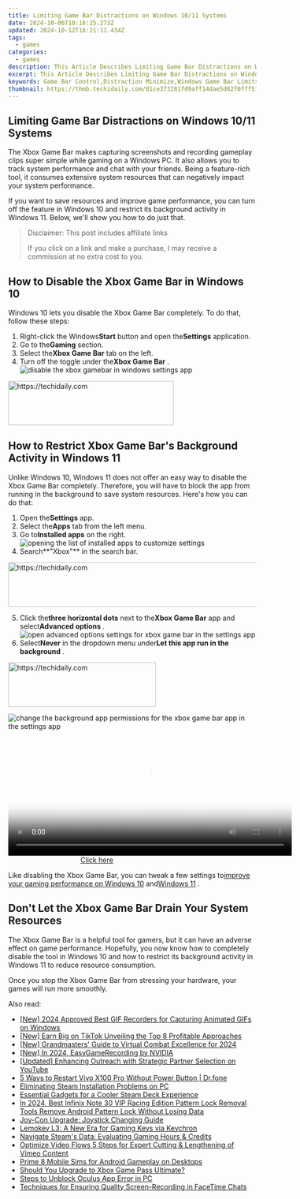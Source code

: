 ```yaml
---
title: Limiting Game Bar Distractions on Windows 10/11 Systems
date: 2024-10-06T10:16:25.273Z
updated: 2024-10-12T16:21:11.434Z
tags:
  - games
categories:
  - games
description: This Article Describes Limiting Game Bar Distractions on Windows 10/11 Systems
excerpt: This Article Describes Limiting Game Bar Distractions on Windows 10/11 Systems
keywords: Game Bar Control,Distraction Minimize,Windows Game Bar Limits,Noise Reduction Gaming,Focus Mode Windows 10/11,Game Bar Interference Control,Distractions Management Windows
thumbnail: https://thmb.techidaily.com/81ce373281fd9aff14dae5d82f0fff51572cdd8c291988609733f2ca1401739f.jpg
---
```


## Limiting Game Bar Distractions on Windows 10/11 Systems

 The Xbox Game Bar makes capturing screenshots and recording gameplay clips super simple while gaming on a Windows PC. It also allows you to track system performance and chat with your friends. Being a feature-rich tool, it consumes extensive system resources that can negatively impact your system performance.

 If you want to save resources and improve game performance, you can turn off the feature in Windows 10 and restrict its background activity in Windows 11\. Below, we'll show you how to do just that.

>  Disclaimer: This post includes affiliate links
>
>  If you click on a link and make a purchase, I may receive a commission at no extra cost to you.
>

## How to Disable the Xbox Game Bar in Windows 10

 Windows 10 lets you disable the Xbox Game Bar completely. To do that, follow these steps:

1. Right-click the Windows**Start** button and open the**Settings** application.
2. Go to the**Gaming** section.
3. Select the**Xbox Game Bar** tab on the left.
4. Turn off the toggle under the**Xbox Game Bar** .  
![disable the xbox gamebar in windows settings app](https://static1.makeuseofimages.com/wordpress/wp-content/uploads/2023/05/the-xbox-game-bar-option.jpg)

<!-- affiliate ads begin -->
<a href="https://aligracehair.sjv.io/c/5597632/2135416/19272" target="_top" id="2135416">
  <img src="//a.impactradius-go.com/display-ad/19272-2135416" border="0" alt="https://techidaily.com" width="336" height="90"/>
</a>
<img height="0" width="0" src="https://aligracehair.sjv.io/i/5597632/2135416/19272" style="position:absolute;visibility:hidden;" border="0" />
<!-- affiliate ads end -->

## How to Restrict Xbox Game Bar's Background Activity in Windows 11

 Unlike Windows 10, Windows 11 does not offer an easy way to disable the Xbox Game Bar completely. Therefore, you will have to block the app from running in the background to save system resources. Here's how you can do that:

1. Open the**Settings** app.
2. Select the**Apps** tab from the left menu.
3. Go to**Installed apps** on the right.  
![opening the list of installed apps to customize settings](https://static1.makeuseofimages.com/wordpress/wp-content/uploads/2023/10/opening-the-list-of-installed-apps-to-customize-settings-1.jpg)
4. Search**"Xbox"** in the search bar.

<!-- affiliate ads begin -->
<a href="https://appsumo.8odi.net/c/5597632/2043596/7443" target="_top" id="2043596">
  <img src="//a.impactradius-go.com/display-ad/7443-2043596" border="0" alt="https://techidaily.com" width="728" height="90"/>
</a>
<img height="0" width="0" src="https://appsumo.8odi.net/i/5597632/2043596/7443" style="position:absolute;visibility:hidden;" border="0" />
<!-- affiliate ads end -->

5. Click the**three horizontal dots** next to the**Xbox Game Bar** app and select**Advanced options** .  
![open advanced options settings for xbox game bar in the settings app](https://static1.makeuseofimages.com/wordpress/wp-content/uploads/2023/10/tweak-advanced-options-settings-for-xbox-game-bar-in-the-settings-app.jpg)
6. Select**Never** in the dropdown menu under**Let this app run in the background** .  

<!-- affiliate ads begin -->
<a href="https://aligracehair.sjv.io/c/5597632/2115946/19272" target="_top" id="2115946">
  <img src="//a.impactradius-go.com/display-ad/19272-2115946" border="0" alt="https://techidaily.com" width="300" height="90"/>
</a>
<img height="0" width="0" src="https://aligracehair.sjv.io/i/5597632/2115946/19272" style="position:absolute;visibility:hidden;" border="0" />
<!-- affiliate ads end -->

![change the background app permissions for the xbox game bar app in the settings app](https://static1.makeuseofimages.com/wordpress/wp-content/uploads/2023/10/change-the-background-app-permissions-for-the-xbox-game-bar-app-in-the-settings-app.jpg)

<!-- affiliate ads begin -->
<span id="1983475">
					<video width="576" height="240" style="cursor:pointer"
           poster="//a.impactradius-go.com/display-clicktoplayimage/1983475.png"
           onclick="if(!this.playClicked){this.play();this.setAttribute('controls',true);this.playClicked=true;}">
	   <source src="//a.impactradius-go.com/display-ad/22993-1983475">
	   <img src="//a.impactradius-go.com/display-clicktoplayimage/1983475.png" style="border: none; height: 100%; width: 100%; object-fit: contain">
	</video>
	<div style="width:360px;text-align:center"><a href="javascript:window.open(decodeURIComponent('https%3A%2F%2Fhomestyler.sjv.io%2Fc%2F5597632%2F1983475%2F22993'), '_blank');void(0);">Click here</a></div>
</span>
<img height="0" width="0" src="https://imp.pxf.io/i/5597632/1983475/22993" style="position:absolute;visibility:hidden;" border="0" />
<!-- affiliate ads end -->

 Like disabling the Xbox Game Bar, you can tweak a few settings to[improve your gaming performance on Windows 10](https://www.makeuseof.com/tag/optimize-windows-10-gaming/) and[Windows 11](https://www.makeuseof.com/improve-gaming-experience-windows-11/) .

## Don't Let the Xbox Game Bar Drain Your System Resources

 The Xbox Game Bar is a helpful tool for gamers, but it can have an adverse effect on game performance. Hopefully, you now know how to completely disable the tool in Windows 10 and how to restrict its background activity in Windows 11 to reduce resource consumption.

 Once you stop the Xbox Game Bar from stressing your hardware, your games will run more smoothly.

<ins class="adsbygoogle"
     style="display:block"
     data-ad-format="autorelaxed"
     data-ad-client="ca-pub-7571918770474297"
     data-ad-slot="1223367746"></ins>

<ins class="adsbygoogle"
     style="display:block"
     data-ad-client="ca-pub-7571918770474297"
     data-ad-slot="8358498916"
     data-ad-format="auto"
     data-full-width-responsive="true"></ins>

<span class="atpl-alsoreadstyle">Also read:</span>
<div><ul>
<li><a href="https://video-capture.techidaily.com/new-2024-approved-best-gif-recorders-for-capturing-animated-gifs-on-windows/"><u>[New] 2024 Approved Best GIF Recorders for Capturing Animated GIFs on Windows</u></a></li>
<li><a href="https://tiktok-video-recordings.techidaily.com/new-earn-big-on-tiktok-unveiling-the-top-8-profitable-approaches/"><u>[New] Earn Big on TikTok Unveiling the Top 8 Profitable Approaches</u></a></li>
<li><a href="https://screen-mirroring-recording.techidaily.com/new-grandmasters-guide-to-virtual-combat-excellence-for-2024/"><u>[New] Grandmasters' Guide to Virtual Combat Excellence for 2024</u></a></li>
<li><a href="https://screen-video-capture.techidaily.com/new-in-2024-easygamerecording-by-nvidia/"><u>[New] In 2024, EasyGameRecording by NVIDIA</u></a></li>
<li><a href="https://youtube-videos.techidaily.com/updated-enhancing-outreach-with-strategic-partner-selection-on-youtube/"><u>[Updated] Enhancing Outreach with Strategic Partner Selection on YouTube</u></a></li>
<li><a href="https://phone-solutions.techidaily.com/5-ways-to-restart-vivo-x100-pro-without-power-button-drfone-by-drfone-reset-android-reset-android/"><u>5 Ways to Restart Vivo X100 Pro Without Power Button | Dr.fone</u></a></li>
<li><a href="https://games-able.techidaily.com/eliminating-steam-installation-problems-on-pc/"><u>Eliminating Steam Installation Problems on PC</u></a></li>
<li><a href="https://games-able.techidaily.com/essential-gadgets-for-a-cooler-steam-deck-experience/"><u>Essential Gadgets for a Cooler Steam Deck Experience</u></a></li>
<li><a href="https://unlock-android.techidaily.com/in-2024-best-infinix-note-30-vip-racing-edition-pattern-lock-removal-tools-remove-android-pattern-lock-without-losing-data-by-drfone-android/"><u>In 2024, Best Infinix Note 30 VIP Racing Edition Pattern Lock Removal Tools Remove Android Pattern Lock Without Losing Data</u></a></li>
<li><a href="https://games-able.techidaily.com/joy-con-upgrade-joystick-changing-guide/"><u>Joy-Con Upgrade: Joystick Changing Guide</u></a></li>
<li><a href="https://games-able.techidaily.com/lemokey-l3-a-new-era-for-gaming-keys-via-keychron/"><u>Lemokey L3: A New Era for Gaming Keys via Keychron</u></a></li>
<li><a href="https://games-able.techidaily.com/navigate-steams-data-evaluating-gaming-hours-and-credits/"><u>Navigate Steam's Data: Evaluating Gaming Hours & Credits</u></a></li>
<li><a href="https://vimeo-videos.techidaily.com/optimize-video-flows-5-steps-for-expert-cutting-and-lengthening-of-vimeo-content/"><u>Optimize Video Flows 5 Steps for Expert Cutting & Lengthening of Vimeo Content</u></a></li>
<li><a href="https://games-able.techidaily.com/prime-8-mobile-sims-for-android-gameplay-on-desktops/"><u>Prime 8 Mobile Sims for Android Gameplay on Desktops</u></a></li>
<li><a href="https://games-able.techidaily.com/should-you-upgrade-to-xbox-game-pass-ultimate/"><u>Should You Upgrade to Xbox Game Pass Ultimate?</u></a></li>
<li><a href="https://games-able.techidaily.com/steps-to-unblock-oculus-app-error-in-pc/"><u>Steps to Unblock Oculus App Error in PC</u></a></li>
<li><a href="https://visual-screen-recording.techidaily.com/techniques-for-ensuring-quality-screen-recording-in-facetime-chats/"><u>Techniques for Ensuring Quality Screen-Recording in FaceTime Chats</u></a></li>
</ul></div>


